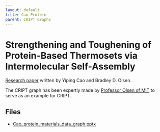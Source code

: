 ```yaml
---
layout: default
title: Cao Protein
parent: CRIPT Graphs
---
```


# Strengthening and Toughening of Protein-Based Thermosets via Intermolecular Self-Assembly

[Research paper](https://pubs.acs.org/doi/10.1021/acs.biomac.2c00372) written by Yiping Cao and Bradley D. Olsen.

The CRIPT graph has been expertly made by
[Professor Olsen of MIT](https://cheme.mit.edu/profile/bradley-d-olsen/) to serve as an example for CRIPT.

## Files

- [Cao_protein_materials_data_graph.pptx](graph_ppt/Cao_protein_materials_data_graph.pptx)
